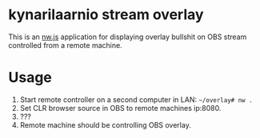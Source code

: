 # kynarilaarnio stream overlay
This is an [nw.js](http://nwjs.io/) application for displaying overlay bullshit on OBS stream controlled from a remote machine.
# Usage
1. Start remote controller on a second computer in LAN: `~/overlay# nw .`
2. Set CLR browser source in OBS to remote machines ip:8080.
3. ???
4. Remote machine should be controlling OBS overlay.
